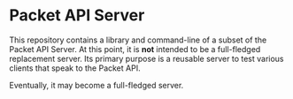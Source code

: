 # Packet API Server

This repository contains a library and command-line of a subset of the Packet API Server. At this point, it is **not** intended to be
a full-fledged replacement server. Its primary purpose is a reusable server to test various clients that speak to the Packet API.

Eventually, it may become a full-fledged server.

